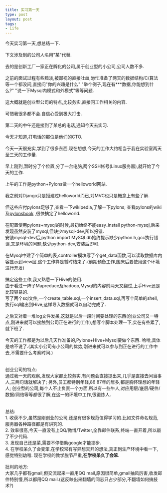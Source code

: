```yaml
--- 
title: 实习第一天
type: post
layout: post
tags: 
- Life
---
```



今天实习第一天,想总结一下.<br /><br />下文涉及到的公司人名用"某"代替.<br /><br />去的是创新工厂一家正在孵化的公司,属于创业型的小公司,公司人数不多.<br /><br />之前的面试过程有些黯淡,被鄙视的直接吐血,匆忙准备了两天的数据结构/C/算法等一个都没问,直接问"你的兴趣是什么" "举个例子,现在有***数据,你能想到什么?" "说一下Mysql内模式和外模式"等等问题.<br /><br />这大概就是创业型公司的特点,比较务实,直接问工作相关的内容.<br /><br />可惜我很多都不会.自信心受到极大打击.<br /><br />第二天的中午还是接到了某总的电话,通知今天去实习.<br /><br />今天才知道,打电话的那位是他们的CTO.<br /><br />今天一天很充实,学到了很多东西,现在想想,今天的工作大约相当于我在实验室两天至三天的工作量.<br /><br />早上刚到,暂时分了个位置,分了一台电脑,两个SSH帐号(Linux服务器),就开始了今天的工作.<br /><br />上午的工作是python+Pylons做一个helloworld网站.<br /><br />我之前对Django只是搭建过helloworld而已,对MVC也只是概念上有些了解.<br /><br />但这些应付pylons足够了,查看一下wikipedia,了解一下pylons; 查看pylons的wiki及<a href="http://pylonsbook.com/en/1.1/index.html">pylonsbook</a> ,很快搞定了helloworld.<br /><br />在配置使用pylons+mysql的时候,最初始终不能easy_install python-mysql,后来发现虽然安装了mysql,但缺少mysql-dev,所以报错.<br />安装mysql-dev后,python import MySQLdb始终提示缺少python.h,gcc执行错误,又是环境的问题,缺少python-dev,安装后即可.<br /><br />在Mysql中建了个简单的表,controller模块写了个get_data函数,可以读取数据库内容显示到view层,这个工作算是暂时结束了.(前期预备工作,国庆后要使用这个环境进行开发)<br /><br />搞定这些工作,我又熟悉一下Hive的使用.<br />由于看过一阵子Mapreduce及hadoop,Mysql的内容前两天又翻过,上手Hive还是比较容易的.<br />写了两个sql文件,一个create_table.sql,一个insert_data.sql,再写个简单的shell,执行sql输出到Hive,这样导入数据就可以自动完成了.<br /><br />之后又对着一堆log文件发呆,这就是以后一段时间要处理的东西(创业公司又一特点,刚进来就可以接触到公司正在进行的工作),想写个脚本处理一下,实在有些累了,就下班了.<br /><br />今天的工作都是为以后几天作准备的,Pylons+Hive+Mysql要做个东西. 哈哈,具体是啥不说了.(其实小公司有小公司的优势,刚进来就可以参与到正在进行的工作中去,不需要什么考察时间.)<br /><br /><br />创业公司的特点:<br />通过我一天的观察,发现大家都比较务实,有问题会直接提出来,几乎是直接去问当事人,三两句话就解决了; 另外,员工都特别年轻,86 87年的居多,都是胸怀理想的年轻人; 创业型的公司,每个人不止负责一个方面,所以有一些牛人,对应用层/底层/硬件/数据/网络等等都很了解,在这一的环境中工作,很锻炼人.<br /><br /><br />总结:<br />1. 收获不少,虽然是刚创业的公司,还是有很多规范值得学习的.比如文件命名规范,服务器各种路径都是有讲究的.<br />2. 效率很高,今天一直没有上QQ/微博/Twitter,全靠邮件联系,终端一直开着,所以敲了不少代码.<br />3. 发现自己还是菜,需要不停借助google才能挪步.<br />4. 在学校呆久了会变笨,在学校常有写异想天开的想法,真正到生产环境中看一下,感觉特别幼稚. 现在学校的教学脱节严重,<b>在学校呆久了会笨.</b><br /><br />批判的地方:<br />大家几乎都有gmail,但交流起来一直用QQ mail,原因很简单,gmail抽风厉害,收发邮件特别慢,所以都用QQ mail.(这反映出来翻墙的同志只占少部分,不翻墙如何搞技术?)
